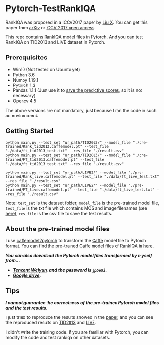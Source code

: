 # Pytorch-TestRankIQA
RankIQA was proposed in a ICCV2017 paper by [Liu X](https://github.com/xialeiliu). You can get this paper from [arXiv](https://arxiv.org/abs/1707.08347v1) or [ICCV 2017 open access](https://openaccess.thecvf.com/content_iccv_2017/html/Liu_RankIQA_Learning_From_ICCV_2017_paper.html).

This repo contains [RankIQA](https://github.com/xialeiliu/RankIQA) model files in Pytorch. And you can test RankIQA on TID2013 and LIVE dataset in Pytorch.

## Prerequisites
* Win10 (Not tested on Ubuntu yet)
* Python 3.6
* Numpy 1.19.1
* Pytorch 1.2
* Pandas 1.1.1 (Just use it to [save the predictive scores](https://github.com/YunanZhu/Pytorch-TestRankIQA/blob/main/main.py#L75), so it is not necessary)
* Opencv 4.5

The above versions are not mandatory, just because I ran the code in such an environment.

## Getting Started
```
python main.py --test_set "ur_path/TID2013/" --model_file "./pre-trained/Rank_tid2013.caffemodel.pt" --test_file "./data/ft_tid2013_test.txt" --res_file "./result.csv"
python main.py --test_set "ur_path/TID2013/" --model_file "./pre-trained/FT_tid2013.caffemodel.pt" --test_file "./data/ft_tid2013_test.txt" --res_file "./result.csv"

python main.py --test_set "ur_path/LIVE2/" --model_file "./pre-trained/Rank_live.caffemodel.pt" --test_file "./data/ft_live_test.txt" --res_file "./result.csv"
python main.py --test_set "ur_path/LIVE2/" --model_file "./pre-trained/FT_live.caffemodel.pt" --test_file "./data/ft_live_test.txt" --res_file "./result.csv"
```
Note: ```test_set``` is the dataset folder, ```model_file``` is the pre-trained model file, ```test_file``` is the txt file which contains MOS and image filenames (see [here](https://github.com/xialeiliu/RankIQA/tree/master/data)), ```res_file``` is the csv file to save the test results.

## About the pre-trained model files
I use [caffemodel2pytorch](https://github.com/vadimkantorov/caffemodel2pytorch) to transform the [Caffe](http://caffe.berkeleyvision.org/) model file to Pytorch format.
You can find the pre-trained Caffe model files of RankIQA in [here](https://github.com/xialeiliu/RankIQA/tree/master/pre-trained).

***You can also download the Pytorch model files transformed by myself from...***

- ***[Tencent Weiyun](https://share.weiyun.com/3RpfjZKJ), and the password is ```jpbe8i```.***
- ***[Google drive](https://drive.google.com/drive/folders/1OQ0IQrWoricMhaIyfwqsJVlYpXHKPP1z).***

## Tips
***I cannot guarantee the correctness of the pre-trained Pytorch model files and the test results.***

I just tried to reproduce the results showed in the [paper](https://openaccess.thecvf.com/content_iccv_2017/html/Liu_RankIQA_Learning_From_ICCV_2017_paper.html),
and you can see the reproduced results on [TID2013](https://github.com/YunanZhu/Pytorch-TestRankIQA/blob/main/results%20of%20RankIQA%20on%20LIVE.xlsx) and [LIVE](https://github.com/YunanZhu/Pytorch-TestRankIQA/blob/main/results%20of%20RankIQA%20on%20TID2013.xlsx).

I didn't write the training code. If you are familiar with Pytorch, you can modify the code and test rankiqa on other datasets.
